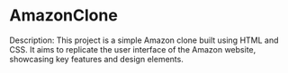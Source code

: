 # AmazonClone

Description:
This project is a simple Amazon clone built using HTML and CSS. It aims to replicate the user interface of the Amazon website, showcasing key features and design elements.


